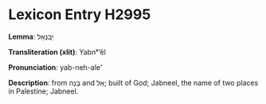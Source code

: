 # Lexicon Entry H2995

**Lemma**: יַבְנְאֵל

**Transliteration (xlit)**: Yabnᵉʼêl

**Pronunciation**: yab-neh-ale'

**Description**:
from בָּנָה and אֵל; built of God; Jabneel, the name of two places in Palestine; Jabneel.
